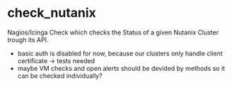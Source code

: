 check_nutanix
=============

Nagios/Icinga Check which checks the Status of a given Nutanix Cluster trough its API.

- basic auth is disabled for now, because our clusters only handle client certificate -> tests needed
- maybe VM checks and open alerts should be devided by methods so it can be checked individually?
